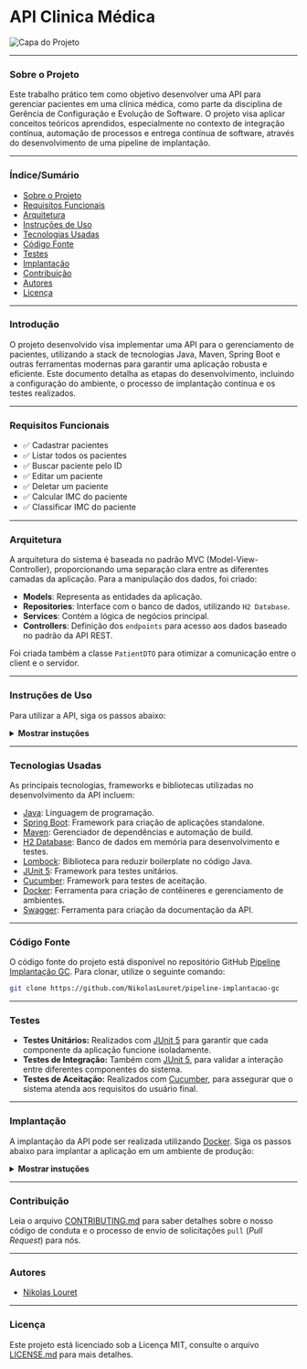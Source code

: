# API Clinica Médica

![Capa do Projeto](https://picsum.photos/850/280)

---

### Sobre o Projeto

Este trabalho prático tem como objetivo desenvolver uma API para gerenciar pacientes em uma clínica médica, como parte da disciplina de Gerência de Configuração e Evolução de Software. O projeto visa aplicar conceitos teóricos aprendidos, especialmente no contexto de integração contínua, automação de processos e entrega contínua de software, através do desenvolvimento de uma pipeline de implantação.

---

### Índice/Sumário

* [Sobre o Projeto](#sobre-o-projeto)
* [Requisitos Funcionais](#requisitos-funcionais)
* [Arquitetura](#arquitetura)
* [Instruções de Uso](#instruções-de-uso)
* [Tecnologias Usadas](#tecnologias-usadas)
* [Código Fonte](#código-fonte)
* [Testes](#testes)
* [Implantação](#implantação)
* [Contribuição](#contribuição)
* [Autores](#autores)
* [Licença](#licença)

---

### Introdução

O projeto desenvolvido visa implementar uma API para o gerenciamento de pacientes, utilizando a stack de tecnologias Java, Maven, Spring Boot e outras ferramentas modernas para garantir uma aplicação robusta e eficiente. Este documento detalha as etapas do desenvolvimento, incluindo a configuração do ambiente, o processo de implantação contínua e os testes realizados.

---

### Requisitos Funcionais 

- :white_check_mark: Cadastrar pacientes
- :white_check_mark: Listar todos os pacientes
- :white_check_mark: Buscar paciente pelo ID
- :white_check_mark: Editar um paciente
- :white_check_mark: Deletar um paciente
- :white_check_mark: Calcular IMC do paciente
- :white_check_mark: Classificar IMC do paciente

---

### Arquitetura

A arquitetura do sistema é baseada no padrão MVC (Model-View-Controller), proporcionando uma separação clara entre as diferentes camadas da aplicação. Para a manipulação dos dados, foi criado:

- **Models**: Representa as entidades da aplicação.
- **Repositories**: Interface com o banco de dados, utilizando `H2 Database`.
- **Services**: Contém a lógica de negócios principal.
- **Controllers**: Definição dos `endpoints` para acesso aos dados baseado no padrão da API REST.

Foi criada também a classe `PatientDTO` para otimizar a comunicação entre o client e o servidor.

---

### Instruções de Uso

Para utilizar a API, siga os passos abaixo:

<details><summary><b>Mostrar instuções</b></summary>

### `Configurar o Ambiente de Desenvolvimento`

1. Certifique-se de ter o [JDK](https://www.oracle.com/br/java/technologies/downloads/) (Java Development Kit) instalado.
2. Clone o repositório do GitHub:
   ```sh
   git clone https://github.com/NikolasLouret/pipeline-implantacao-gc
   ```
3. Navegue até o diretório do projeto:
   ```sh
   cd pipeline-implantacao-gc/api-clinica-medica
   ```
4. Execute o comando Maven para construir o projeto:
   ```sh
   mvn clean package
   ```
5. Inicie a aplicação:
   ```sh
   mvn spring-boot:run
   ```
  
### `Realizar Testes`
   Para executar testes unitários e de integração, basta executar o seguinte comando:
   ```sh
   mvn test
   ```

### `Acessar a Documentação:`
   A API possui documentação Swagger que pode ser acessada em `http://localhost:8080/api-docs`

</details>

---

### Tecnologias Usadas
   As principais tecnologias, frameworks e bibliotecas utilizadas no desenvolvimento da API incluem:
- [Java](https://www.java.com/pt-BR/): Linguagem de programação.
- [Spring Boot](https://maven.apache.org/): Framework para criação de aplicações standalone.
- [Maven](https://maven.apache.org/): Gerenciador de dependências e automação de build.
- [H2 Database](https://h2database.com/html/main.html): Banco de dados em memória para desenvolvimento e testes.
- [Lombock](https://projectlombok.org/): Biblioteca para reduzir boilerplate no código Java.
- [JUnit 5](https://junit.org/junit5/): Framework para testes unitários.
- [Cucumber](https://cucumber.io/): Framework para testes de aceitação.
- [Docker](https://www.docker.com/): Ferramenta para criação de contêineres e gerenciamento de ambientes.
- [Swagger](https://swagger.io/): Ferramenta para criação da documentação da API.

---

### Código Fonte
   O código fonte do projeto está disponível no repositório GitHub [Pipeline Implantação GC](https://github.com/NikolasLouret/pipeline-implantacao-gc). Para clonar, utilize o seguinte comando:
   ```sh
   git clone https://github.com/NikolasLouret/pipeline-implantacao-gc
   ```

---

### Testes
   - **Testes Unitários:** Realizados com [JUnit 5](https://junit.org/junit5/) para garantir que cada componente da aplicação funcione isoladamente.
   - **Testes de Integração:** Também com [JUnit 5](https://junit.org/junit5/), para validar a interação entre diferentes componentes do sistema.
   - **Testes de Aceitação:** Realizados com [Cucumber](https://cucumber.io/), para assegurar que o sistema atenda aos requisitos do usuário final.

---

### Implantação
A implantação da API pode ser realizada utilizando [Docker](https://www.docker.com/). Siga os passos abaixo para implantar a aplicação em um ambiente de produção:

<details><summary><b>Mostrar instuções</b></summary>
	
### 1. Construir a imagem Docker:
#### `Opção 1: DockerHub`
   
> É recomendado **utilizar** a imagem do DockerHub

&nbsp;&nbsp;&nbsp;&nbsp;É possível acessar a imagem Docker hospedada no [DockerHub](https://hub.docker.com/r/nikolaslouret/patient-api) e fazer o `pull` da imagem com o comando:
```sh
docker pull nikolaslouret/patient-api
```

#### `Opção 2: Local`
&nbsp;&nbsp;&nbsp;&nbsp;É possível também construir a imagem localmente, utilizando o comando:
```sh
docker build -t apiclinica .
```

### 2. Executar o `container` Docker:
&nbsp;&nbsp;&nbsp;&nbsp;A execução do `container` é realizada através do comando:
```sh
docker run -p 8080:8080 apiclinica
```

### 3. Acessar a API:
&nbsp;&nbsp;&nbsp;&nbsp;O acesso da API é realizado através da `url:
```sh
http://localhost:8080/api/v1/patients
```

</details>

---

### Contribuição
Leia o arquivo [CONTRIBUTING.md](CONTRIBUTING.md) para saber detalhes sobre o nosso código de conduta e o processo de envio de solicitações `pull` (*Pull Request*) para nós.

---

### Autores
- [Nikolas Louret](https://github.com/NikolasLouret)

---

### Licença
Este projeto está licenciado sob a Licença MIT,  consulte o arquivo [LICENSE.md](LICENSE.md) para mais detalhes.
